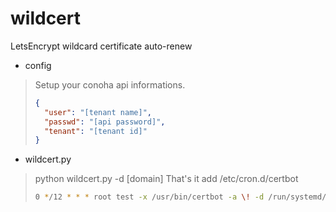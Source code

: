 # wildcert
LetsEncrypt wildcard certificate auto-renew

- config
>Setup your conoha api informations.
>```json
>{
>	"user": "[tenant name]",
>	"passwd": "[api password]",
>	"tenant": "[tenant id]"
>}
>```

- wildcert.py
>python wildcert.py -d [domain]
>That's it
>add /etc/cron.d/certbot
>```sh
>0 */12 * * * root test -x /usr/bin/certbot -a \! -d /run/systemd/system && perl -e 'sleep int(rand(43200))' && python [wildcert path]/wildcert.py -d [domain]
>```
